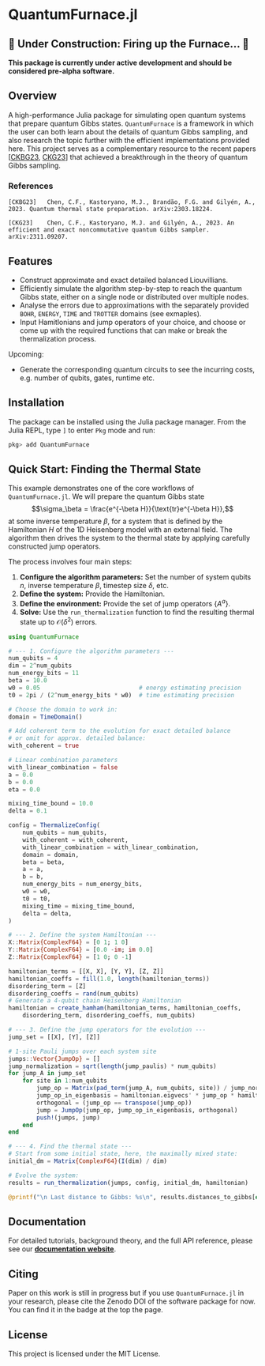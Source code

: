# QuantumFurnace.jl

## 🚧 Under Construction: Firing up the Furnace... 🚧

**This package is currently under active development and should be considered pre-alpha software.**

## Overview
A high-performance Julia package for simulating open quantum systems that prepare quantum Gibbs states. `QuantumFurnace` is a framework in which the user can both learn about the details of quantum Gibbs sampling, and also research the topic further with the efficient implementations provided here. This project serves as a complementary resource to the recent papers [[CKBG23](#references), [CKG23](#references)] that achieved a breakthrough in the theory of quantum Gibbs sampling. 

### References
    [CKBG23]   Chen, C.F., Kastoryano, M.J., Brandão, F.G. and Gilyén, A., 2023. Quantum thermal state preparation. arXiv:2303.18224.

    [CKG23]    Chen, C.F., Kastoryano, M.J. and Gilyén, A., 2023. An efficient and exact noncommutative quantum Gibbs sampler. arXiv:2311.09207.

## Features
- Construct approximate and exact detailed balanced Liouvillians.
- Efficiently simulate the algorithm step-by-step to reach the quantum Gibbs state, either on a single node or  distributed over multiple nodes.
- Analyse the errors due to approximations with the separately provided `BOHR`, `ENERGY`, `TIME` and `TROTTER` domains (see exmaples).
- Input Hamitlonians and jump operators of your choice, and choose or come up with the required functions that can make or break the thermalization process.

Upcoming:
- Generate the corresponding quantum circuits to see the incurring costs, e.g. number of qubits, gates, runtime etc.

## Installation

The package can be installed using the Julia package manager. From the Julia REPL, type `]` to enter `Pkg` mode and run:

```julia
pkg> add QuantumFurnace
```
## Quick Start: Finding the Thermal State
This example demonstrates one of the core workflows of `QuantumFurnace.jl`. We will prepare the quantum Gibbs state 
$$\sigma_\beta = \frac{e^{-\beta H}}{\text{tr}e^{-\beta H}},$$
at some inverse temperature $\beta$, for a system that is defined by the Hamiltonian $H$ of the 1D Heisenberg model with an external field. The algorithm then drives the system to the thermal state by applying carefully constructed jump operators.

The process involves four main steps:

1.  **Configure the algorithm parameters:** Set the number of system qubits $n$, inverse temperature $\beta$, timestep size $\delta$, etc.
2. **Define the system:** Provide the Hamiltonian.
3. **Define the environment:** Provide the set of jump operators $\{A^a\}$.
4. **Solve:** Use the `run_thermalization` function to find the resulting thermal state up to $\mathcal{O}(\delta^2)$ errors.


```julia
using QuantumFurnace

# --- 1. Configure the algorithm parameters ---
num_qubits = 4
dim = 2^num_qubits
num_energy_bits = 11
beta = 10.0
w0 = 0.05                            # energy estimating precision
t0 = 2pi / (2^num_energy_bits * w0)  # time estimating precision

# Choose the domain to work in:
domain = TimeDomain()

# Add coherent term to the evolution for exact detailed balance
# or omit for approx. detailed balance:
with_coherent = true

# Linear combination parameters
with_linear_combination = false
a = 0.0
b = 0.0
eta = 0.0

mixing_time_bound = 10.0
delta = 0.1

config = ThermalizeConfig(
    num_qubits = num_qubits, 
    with_coherent = with_coherent,
    with_linear_combination = with_linear_combination, 
    domain = domain,
    beta = beta,
    a = a,
    b = b,
    num_energy_bits = num_energy_bits,
    w0 = w0,
    t0 = t0,
    mixing_time = mixing_time_bound,
    delta = delta,
)

# --- 2. Define the system Hamiltonian ---
X::Matrix{ComplexF64} = [0 1; 1 0]
Y::Matrix{ComplexF64} = [0.0 -im; im 0.0]
Z::Matrix{ComplexF64} = [1 0; 0 -1]

hamiltonian_terms = [[X, X], [Y, Y], [Z, Z]]
hamiltonian_coeffs = fill(1.0, length(hamiltonian_terms))
disordering_term = [Z]
disordering_coeffs = rand(num_qubits)
# Generate a 4-qubit chain Heisenberg Hamiltonian
hamiltonian = create_hamham(hamiltonian_terms, hamiltonian_coeffs, 
    disordering_term, disordering_coeffs, num_qubits)

# --- 3. Define the jump operators for the evolution ---
jump_set = [[X], [Y], [Z]]

# 1-site Pauli jumps over each system site
jumps::Vector{JumpOp} = []
jump_normalization = sqrt(length(jump_paulis) * num_qubits)
for jump_A in jump_set
    for site in 1:num_qubits
        jump_op = Matrix(pad_term(jump_A, num_qubits, site)) / jump_normalization
        jump_op_in_eigenbasis = hamiltonian.eigvecs' * jump_op * hamiltonian.eigvecs
        orthogonal = (jump_op == transpose(jump_op))
        jump = JumpOp(jump_op, jump_op_in_eigenbasis, orthogonal) 
        push!(jumps, jump)
    end
end

# --- 4. Find the thermal state ---
# Start from some initial state, here, the maximally mixed state:
initial_dm = Matrix{ComplexF64}(I(dim) / dim)

# Evolve the system:
results = run_thermalization(jumps, config, initial_dm, hamiltonian)

@printf("\n Last distance to Gibbs: %s\n", results.distances_to_gibbs[end])
```

## Documentation
For detailed tutorials, background theory, and the full API reference, please see our **[documentation website](https://tembence.github.io/QuantumFurnace.jl/)**.

## Citing
Paper on this work is still in progress but if you use `QuantumFurnace.jl` in your research, please cite the Zenodo DOI of the software package for now. You can find it in the badge at the top the page.

## License

This project is licensed under the MIT License.